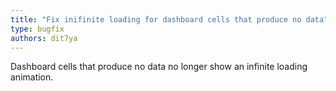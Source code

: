 ```yaml
---
title: "Fix inifinite loading for dashboard cells that produce no data"
type: bugfix
authors: dit7ya
---
```

Dashboard cells that produce no data no longer show an infinite loading animation.
